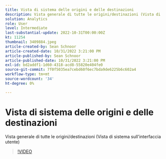 ```yaml
---
title: Vista di sistema delle origini e delle destinazioni
description: Vista generale di tutte le origini/destinazioni (Vista di sistema sull'interfaccia utente)
solution: Analytics
role: User
level: Intermediate
last-substantial-update: 2022-10-31T00:00:00Z
kt: 11254
thumbnail: 3409884.jpeg
article-created-by: Sean Schnoor
article-created-date: 10/31/2022 3:21:00 PM
article-published-by: Sean Schnoor
article-published-date: 10/31/2022 3:21:00 PM
exl-id: bd2addf1-1d60-4318-acd8-55820e404fe0
source-git-commit: 7f0f5035ea7cebd60f6ec7bda9de6225b6c602a4
workflow-type: tm+mt
source-wordcount: '34'
ht-degree: 0%

---
```


# Vista di sistema delle origini e delle destinazioni

Vista generale di tutte le origini/destinazioni (Vista di sistema sull&#39;interfaccia utente)

>[!VIDEO](https://video.tv.adobe.com/v/3409884/?quality=12&learn=on)
